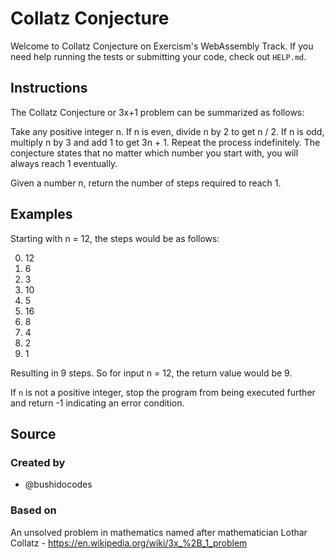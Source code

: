 # Collatz Conjecture

Welcome to Collatz Conjecture on Exercism's WebAssembly Track.
If you need help running the tests or submitting your code, check out `HELP.md`.

## Instructions

The Collatz Conjecture or 3x+1 problem can be summarized as follows:

Take any positive integer n. If n is even, divide n by 2 to get n / 2. If n is
odd, multiply n by 3 and add 1 to get 3n + 1. Repeat the process indefinitely.
The conjecture states that no matter which number you start with, you will
always reach 1 eventually.

Given a number n, return the number of steps required to reach 1.

## Examples

Starting with n = 12, the steps would be as follows:

0. 12
1. 6
2. 3
3. 10
4. 5
5. 16
6. 8
7. 4
8. 2
9. 1

Resulting in 9 steps. So for input n = 12, the return value would be 9.

If `n` is not a positive integer, stop the program from being executed further and return -1 indicating an error condition.

## Source

### Created by

- @bushidocodes

### Based on

An unsolved problem in mathematics named after mathematician Lothar Collatz - https://en.wikipedia.org/wiki/3x_%2B_1_problem
